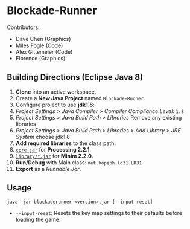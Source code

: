 Blockade-Runner
===============

Contributors:

- Dave Chen (Graphics)
- Miles Fogle (Code)
- Alex Gittemeier (Code)
- Florence (Graphics)


Building Directions (Eclipse Java 8)
------------------------------------

1. **Clone** into an active workspace.
2. Create a **New Java Project** named `Blockade-Runner`.
3. Configure project to use **jdk1.8**:
  1. *Project Settings > Java Compiler > Compiler Compliance Level*: `1.8`
  2. *Project Settings > Java Build Path > Libraries* Remove any existing libraries
  3. *Project Settings > Java Build Path > Libraries > Add Library > JRE System* choose jdk1.8
4. **Add required libraries** to the class path:
  1. [`core.jar`](http://stuntddude.github.io/Blockade-Runner/3rd-party/processing_core-2.2.1.jar) for **Processing 2.2.1**.
  2. [`library/*.jar`](http://code.compartmental.net/minim/distro/minim-2.2.0.zip) for **Minim 2.2.0**.
5. **Run/Debug** with Main class: `net.kopeph.ld31.LD31`
6. **Export** as a *Runnable Jar*.

Usage
-----

`java -jar blockaderunner-<version>.jar [--input-reset]`

- `--input-reset`: Resets the key map settings to their defaults before loading the game.
